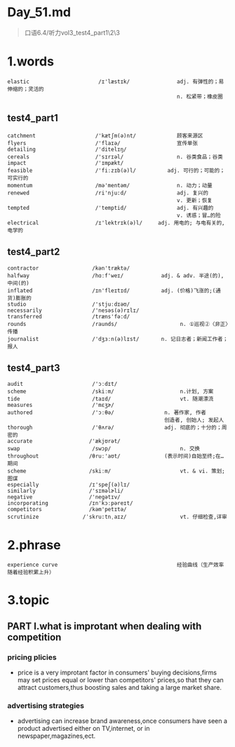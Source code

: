 # Day_51.md
> 口语6.4/听力vol3_test4_part1\2\3
# 1.words
    elastic                      /ɪ'læstɪk/               adj. 有弹性的；易伸缩的；灵活的
                                                          n. 松紧带；橡皮圈

## test4_part1
    catchment                   /'kætʃm(ə)nt/             顾客来源区
    flyers                      /'flaɪə/                  宣传单张
    detailing                   /'ditelɪŋ/
    cereals                     /'sɪrɪəl/                 n. 谷类食品；谷类
    impact                      /'ɪmpækt/
    feasible                    /'fiːzɪb(ə)l/          adj. 可行的；可能的；可实行的
    momentum                    /mə'mentəm/               n. 动力；动量
    renewed                     /ri'nju:d/                adj. 复兴的
                                                          v. 更新；恢复
    tempted                     /'temptid/                adj. 有兴趣的
                                                          v. 诱惑；冒…的险
    electrical                  /ɪ'lektrɪk(ə)l/     adj. 用电的; 与电有关的, 电学的

## test4_part2
    contractor                 /kən'træktə/
    halfway                    /hɑːf'weɪ/            adj. & adv. 半途(的),中间(的)
    inflated                   /ɪn'fleɪtɪd/          adj. (价格)飞涨的;(通货)膨胀的
    studio                     /'stjuːdɪəʊ/
    necessarily                /'nesəs(ə)rɪlɪ/
    transferred                /træns'fə:d/
    rounds                     /raunds/                    n. ①巡视②〈非正〉传播
    journalist                 /'dʒɜːn(ə)lɪst/       n. 记日志者；新闻工作者；报人

## test4_part3
    audit                      /'ɔːdɪt/
    scheme                     /skiːm/                     n.计划, 方案
    tide                       /taɪd/                      vt. 随潮漂流
    measures                   /'mɛʒɚ/
    authored                   /'ɔːθə/                n. 著作家, 作者
                                                      创造者, 创始人; 发起人
    thorough                   /'θʌrə/                adj. 彻底的；十分的；周密的
    accurate                  /'ækjʊrət/
    swap                       /swɔp/                      n. 交换
    throughout                /θruː'aʊt/              (表示时间)自始至终;在…期间
    scheme                    /skiːm/                      vt. & vi. 策划; 图谋
    especially                /ɪ'speʃ(ə)lɪ/
    similarly                 /'sɪməlɚli/
    negative                  /'negətɪv/
    incorporating             /ɪn'kɔːpəreɪt/
    competitors               /kəm'petɪtə/
    scrutinize              /ˈskru:tnˌaɪz/                 vt. 仔细检查,详审

# 2.phrase
    experience curve                                      经验曲线（生产效率随着经验积累上升）
   
# 3.topic
## PART I.what is improtant when dealing with competition
### pricing plicies
- price is a very improtant factor in consumers' buying decisions,firms may set prices equal or
lower than competitors' prices,so that they can attract customers,thus boosting sales and 
taking a large market share.

### advertising strategies
- advertising can increase brand awareness,once consumers have seen a product advertised either on
TV,internet, or in newspaper,magazines,ect.










